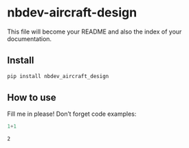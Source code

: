 nbdev-aircraft-design
================

<!-- WARNING: THIS FILE WAS AUTOGENERATED! DO NOT EDIT! -->

This file will become your README and also the index of your
documentation.

## Install

``` sh
pip install nbdev_aircraft_design
```

## How to use

Fill me in please! Don’t forget code examples:

``` python
1+1
```

    2
